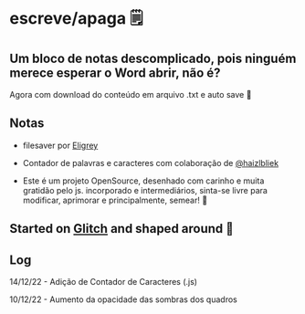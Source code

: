 # escreve/apaga 🗒️

## Um bloco de notas descomplicado, pois ninguém merece esperar o Word abrir, não é?

Agora com download do conteúdo em arquivo .txt e auto save 👾

## Notas

- filesaver por [Eligrey](http://purl.eligrey.com/github/FileSaver.js)
- Contador de palavras e caracteres com colaboração de [@haizlbliek](https://support.glitch.com/u/haizlbliek/summary)

- Este é um projeto OpenSource, desenhado com carinho e muita gratidão pelo js. incorporado e intermediários,
  sinta-se livre para modificar, aprimorar e principalmente, semear! 🏴

## Started on [Glitch](https://glitch.com/) and shaped around 💖

## Log

14/12/22 - Adição de Contador de Caracteres (.js)

10/12/22 - Aumento da opacidade das sombras dos quadros
